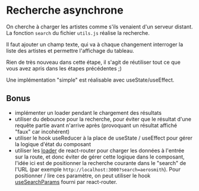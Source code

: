 # Recherche asynchrone

On cherche à charger les artistes comme s'ils venaient d'un serveur distant.
La fonction `search` du fichier `utils.js` réalise la recherche.

Il faut ajouter un champ texte, qui va à chaque changement interroger la liste des artistes et permettre l'affichage du tableau.

Rien de très nouveau dans cette étape, il s'agit de réutiliser tout ce que vous avez apris dans les étapes précédentes ;)

Une implémentation "simple" est réalisable avec useState/useEffect.

## Bonus

- implémenter un loader pendant le chargement des résultats
- utiliser du debounce pour la recherche, pour éviter que le résultat d'une requête partie avant n'arrive après (provoquant un résultat affiché "faux" car incohérent)
- utiliser le hook useReducer à la place de useState / useEffect pour gérer la logique d'état du composant
- utiliser les [loader](https://reactrouter.com/en/main/route/loader) de react-router pour charger les données à l'entrée sur la route, et donc éviter de gérer cette logique dans le composant, l'idée ici est de positionner la recherche courante dans le "search" de l'URL (par exemple `http://localhost:3000?search=aerosmith`). Pour positionner / lire ces paramètre, on peut utiliser le hook [useSearchParams](https://reactrouter.com/en/main/hooks/use-search-params) fourni par react-router.
